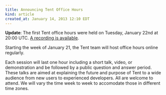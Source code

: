 ```yaml
---
title: Announcing Tent Office Hours
kind: article
created_at: January 14, 2013 12:10 EDT
---
```


**Update**: The first Tent office hours were held on Tuesday, January 22nd at
20:00 UTC. [A recording is
available](/officehours/2013-01-22).

Starting the week of January 21, the Tent team will host office hours online
regularly.

Each session will last one hour including a short talk, video, or demonstration
and be followed by a public question and answer period. These talks are aimed at
explaining the future and purpose of Tent to a wide audience from new users to
experienced developers. All are welcome to attend. We will vary the time week to
week to accomodate those in different time zones.
